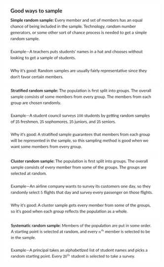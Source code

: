 ![](sample-method-1.png)
![](sample-method-2.png)
![](sample-method-3.png)
![](sample-method-4.png)

